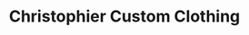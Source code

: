 ---
title: "Christophier Custom Clothing"
url: /cleveland/christophier-custom-clothing/
shop: clothes
---